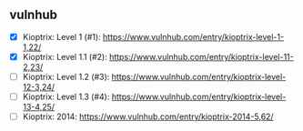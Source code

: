 ## vulnhub

- [x] Kioptrix: Level 1 (#1): https://www.vulnhub.com/entry/kioptrix-level-1-1,22/
- [x] Kioptrix: Level 1.1 (#2): https://www.vulnhub.com/entry/kioptrix-level-11-2,23/
- [ ] Kioptrix: Level 1.2 (#3): https://www.vulnhub.com/entry/kioptrix-level-12-3,24/
- [ ] Kioptrix: Level 1.3 (#4): https://www.vulnhub.com/entry/kioptrix-level-13-4,25/
- [ ] Kioptrix: 2014: https://www.vulnhub.com/entry/kioptrix-2014-5,62/